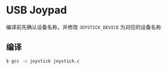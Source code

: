 # USB Joypad

编译前先确认设备名称，并修改 `JOYSTICK_DEVICE` 为对应的设备名称

## 编译

```sh
$ gcc -o joystick joystick.c
```
